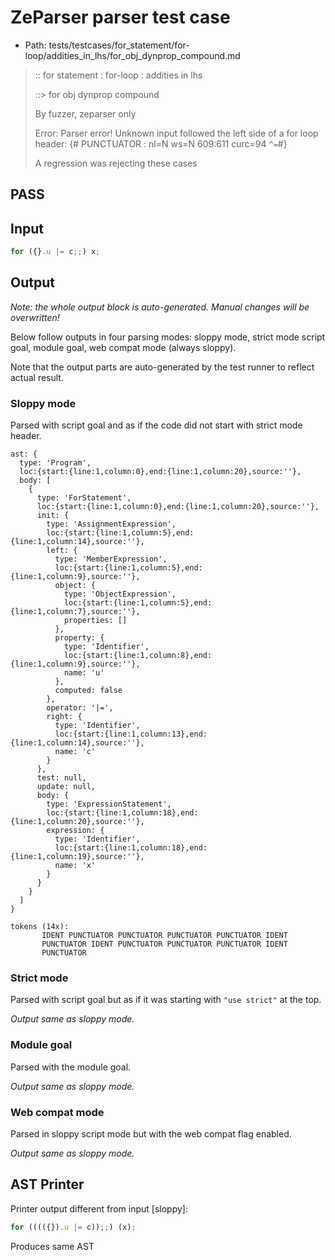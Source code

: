 # ZeParser parser test case

- Path: tests/testcases/for_statement/for-loop/addities_in_lhs/for_obj_dynprop_compound.md

> :: for statement : for-loop : addities in lhs
>
> ::> for obj dynprop compound
>
> By fuzzer, zeparser only
>
> Error: Parser error! Unknown input followed the left side of a for loop header: {# PUNCTUATOR : nl=N ws=N 609:611 curc=94 `^=`#}
>
> A regression was rejecting these cases

## PASS

## Input

`````js
for ({}.u |= c;;) x;
`````

## Output

_Note: the whole output block is auto-generated. Manual changes will be overwritten!_

Below follow outputs in four parsing modes: sloppy mode, strict mode script goal, module goal, web compat mode (always sloppy).

Note that the output parts are auto-generated by the test runner to reflect actual result.

### Sloppy mode

Parsed with script goal and as if the code did not start with strict mode header.

`````
ast: {
  type: 'Program',
  loc:{start:{line:1,column:0},end:{line:1,column:20},source:''},
  body: [
    {
      type: 'ForStatement',
      loc:{start:{line:1,column:0},end:{line:1,column:20},source:''},
      init: {
        type: 'AssignmentExpression',
        loc:{start:{line:1,column:5},end:{line:1,column:14},source:''},
        left: {
          type: 'MemberExpression',
          loc:{start:{line:1,column:5},end:{line:1,column:9},source:''},
          object: {
            type: 'ObjectExpression',
            loc:{start:{line:1,column:5},end:{line:1,column:7},source:''},
            properties: []
          },
          property: {
            type: 'Identifier',
            loc:{start:{line:1,column:8},end:{line:1,column:9},source:''},
            name: 'u'
          },
          computed: false
        },
        operator: '|=',
        right: {
          type: 'Identifier',
          loc:{start:{line:1,column:13},end:{line:1,column:14},source:''},
          name: 'c'
        }
      },
      test: null,
      update: null,
      body: {
        type: 'ExpressionStatement',
        loc:{start:{line:1,column:18},end:{line:1,column:20},source:''},
        expression: {
          type: 'Identifier',
          loc:{start:{line:1,column:18},end:{line:1,column:19},source:''},
          name: 'x'
        }
      }
    }
  ]
}

tokens (14x):
       IDENT PUNCTUATOR PUNCTUATOR PUNCTUATOR PUNCTUATOR IDENT
       PUNCTUATOR IDENT PUNCTUATOR PUNCTUATOR PUNCTUATOR IDENT
       PUNCTUATOR
`````

### Strict mode

Parsed with script goal but as if it was starting with `"use strict"` at the top.

_Output same as sloppy mode._

### Module goal

Parsed with the module goal.

_Output same as sloppy mode._

### Web compat mode

Parsed in sloppy script mode but with the web compat flag enabled.

_Output same as sloppy mode._

## AST Printer

Printer output different from input [sloppy]:

````js
for (((({}).u |= c));;) (x);
````

Produces same AST
